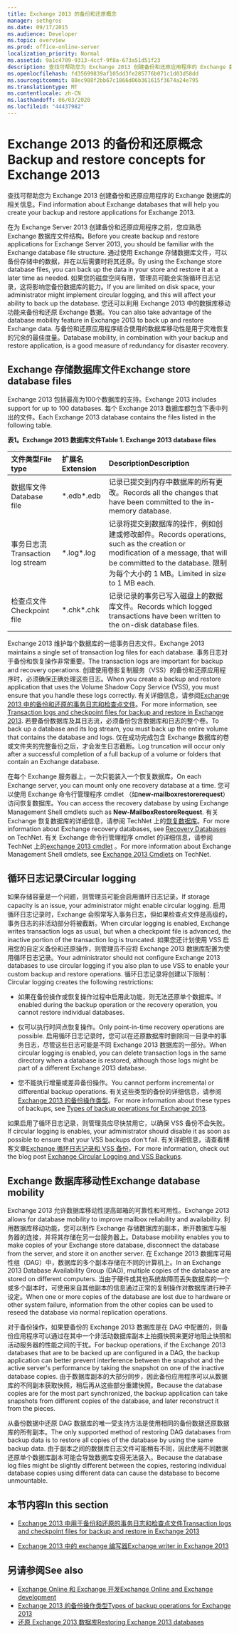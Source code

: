 ```yaml
---
title: Exchange 2013 的备份和还原概念
manager: sethgros
ms.date: 09/17/2015
ms.audience: Developer
ms.topic: overview
ms.prod: office-online-server
localization_priority: Normal
ms.assetid: 9a1c4709-9313-4ccf-9f8a-673a51d51f23
description: 查找可帮助您为 Exchange 2013 创建备份和还原应用程序的 Exchange 数据库的相关信息。
ms.openlocfilehash: fd35699839af105dd3fe285776b071c1d03d58dd
ms.sourcegitcommit: 88ec988f2bb67c1866d06b361615f3674a24e795
ms.translationtype: MT
ms.contentlocale: zh-CN
ms.lasthandoff: 06/03/2020
ms.locfileid: "44437982"
---
```

# <a name="backup-and-restore-concepts-for-exchange-2013"></a><span data-ttu-id="2a8fe-103">Exchange 2013 的备份和还原概念</span><span class="sxs-lookup"><span data-stu-id="2a8fe-103">Backup and restore concepts for Exchange 2013</span></span>

<span data-ttu-id="2a8fe-104">查找可帮助您为 Exchange 2013 创建备份和还原应用程序的 Exchange 数据库的相关信息。</span><span class="sxs-lookup"><span data-stu-id="2a8fe-104">Find information about Exchange databases that will help you create your backup and restore applications for Exchange 2013.</span></span>
  
<span data-ttu-id="2a8fe-105">在为 Exchange Server 2013 创建备份和还原应用程序之前，您应熟悉 Exchange 数据库文件结构。</span><span class="sxs-lookup"><span data-stu-id="2a8fe-105">Before you create backup and restore applications for Exchange Server 2013, you should be familiar with the Exchange database file structure.</span></span> <span data-ttu-id="2a8fe-106">通过使用 Exchange 存储数据库文件，可以备份存储中的数据，并在以后需要时将其还原。</span><span class="sxs-lookup"><span data-stu-id="2a8fe-106">By using the Exchange store database files, you can back up the data in your store and restore it at a later time as needed.</span></span> <span data-ttu-id="2a8fe-107">如果您的磁盘空间有限，管理员可能会实施循环日志记录，这将影响您备份数据库的能力。</span><span class="sxs-lookup"><span data-stu-id="2a8fe-107">If you are limited on disk space, your administrator might implement circular logging, and this will affect your ability to back up the database.</span></span> <span data-ttu-id="2a8fe-108">您还可以利用 Exchange 2013 中的数据库移动功能来备份和还原 Exchange 数据。</span><span class="sxs-lookup"><span data-stu-id="2a8fe-108">You can also take advantage of the database mobility feature in Exchange 2013 to back up and restore Exchange data.</span></span> <span data-ttu-id="2a8fe-109">与备份和还原应用程序结合使用的数据库移动性是用于灾难恢复的冗余的最佳度量。</span><span class="sxs-lookup"><span data-stu-id="2a8fe-109">Database mobility, in combination with your backup and restore application, is a good measure of redundancy for disaster recovery.</span></span>

<span data-ttu-id="2a8fe-110"><a name="bk_exchangedatabases"> </a></span><span class="sxs-lookup"><span data-stu-id="2a8fe-110"><a name="bk_exchangedatabases"> </a></span></span>

## <a name="exchange-store-database-files"></a><span data-ttu-id="2a8fe-111">Exchange 存储数据库文件</span><span class="sxs-lookup"><span data-stu-id="2a8fe-111">Exchange store database files</span></span>

<span data-ttu-id="2a8fe-112">Exchange 2013 包括最高为100个数据库的支持。</span><span class="sxs-lookup"><span data-stu-id="2a8fe-112">Exchange 2013 includes support for up to 100 databases.</span></span> <span data-ttu-id="2a8fe-113">每个 Exchange 2013 数据库都包含下表中列出的文件。</span><span class="sxs-lookup"><span data-stu-id="2a8fe-113">Each Exchange 2013 database contains the files listed in the following table.</span></span> 
  
<span data-ttu-id="2a8fe-114">**表1。Exchange 2013 数据库文件**</span><span class="sxs-lookup"><span data-stu-id="2a8fe-114">**Table 1. Exchange 2013 database files**</span></span>

|<span data-ttu-id="2a8fe-115">文件类型</span><span class="sxs-lookup"><span data-stu-id="2a8fe-115">File type</span></span>|<span data-ttu-id="2a8fe-116">扩展名</span><span class="sxs-lookup"><span data-stu-id="2a8fe-116">Extension</span></span>|<span data-ttu-id="2a8fe-117">Description</span><span class="sxs-lookup"><span data-stu-id="2a8fe-117">Description</span></span>|
|:-----|:-----|:-----|
|<span data-ttu-id="2a8fe-118">数据库文件</span><span class="sxs-lookup"><span data-stu-id="2a8fe-118">Database file</span></span>  <br/> |<span data-ttu-id="2a8fe-119">\*.edb</span><span class="sxs-lookup"><span data-stu-id="2a8fe-119">\*.edb</span></span>  <br/> |<span data-ttu-id="2a8fe-120">记录已提交到内存中数据库的所有更改。</span><span class="sxs-lookup"><span data-stu-id="2a8fe-120">Records all the changes that have been committed to the in-memory database.</span></span>  <br/> |
|<span data-ttu-id="2a8fe-121">事务日志流</span><span class="sxs-lookup"><span data-stu-id="2a8fe-121">Transaction log stream</span></span>  <br/> |<span data-ttu-id="2a8fe-122">\*.log</span><span class="sxs-lookup"><span data-stu-id="2a8fe-122">\*.log</span></span>  <br/> |<span data-ttu-id="2a8fe-123">记录将提交到数据库的操作，例如创建或修改邮件。</span><span class="sxs-lookup"><span data-stu-id="2a8fe-123">Records operations, such as the creation or modification of a message, that will be committed to the database.</span></span> <span data-ttu-id="2a8fe-124">限制为每个大小的 1 MB。</span><span class="sxs-lookup"><span data-stu-id="2a8fe-124">Limited in size to 1 MB each.</span></span>  <br/> |
|<span data-ttu-id="2a8fe-125">检查点文件</span><span class="sxs-lookup"><span data-stu-id="2a8fe-125">Checkpoint file</span></span>  <br/> |<span data-ttu-id="2a8fe-126">\*.chk</span><span class="sxs-lookup"><span data-stu-id="2a8fe-126">\*.chk</span></span>  <br/> |<span data-ttu-id="2a8fe-127">记录记录的事务已写入磁盘上的数据库文件。</span><span class="sxs-lookup"><span data-stu-id="2a8fe-127">Records which logged transactions have been written to the on-disk database files.</span></span>  <br/> |
   
<span data-ttu-id="2a8fe-128">Exchange 2013 维护每个数据库的一组事务日志文件。</span><span class="sxs-lookup"><span data-stu-id="2a8fe-128">Exchange 2013 maintains a single set of transaction log files for each database.</span></span> <span data-ttu-id="2a8fe-129">事务日志对于备份和恢复操作非常重要。</span><span class="sxs-lookup"><span data-stu-id="2a8fe-129">The transaction logs are important for backup and recovery operations.</span></span> <span data-ttu-id="2a8fe-130">创建使用卷影复制服务（VSS）的备份和还原应用程序时，必须确保正确处理这些日志。</span><span class="sxs-lookup"><span data-stu-id="2a8fe-130">When you create a backup and restore application that uses the Volume Shadow Copy Service (VSS), you must ensure that you handle these logs correctly.</span></span> <span data-ttu-id="2a8fe-131">有关详细信息，请参阅[Exchange 2013 中的备份和还原的事务日志和检查点文件](transaction-logs-and-checkpoint-files-for-backup-and-restore-in-exchange.md)。</span><span class="sxs-lookup"><span data-stu-id="2a8fe-131">For more information, see [Transaction logs and checkpoint files for backup and restore in Exchange 2013](transaction-logs-and-checkpoint-files-for-backup-and-restore-in-exchange.md).</span></span> <span data-ttu-id="2a8fe-132">若要备份数据库及其日志流，必须备份包含数据库和日志的整个卷。</span><span class="sxs-lookup"><span data-stu-id="2a8fe-132">To back up a database and its log stream, you must back up the entire volume that contains the database and logs.</span></span> <span data-ttu-id="2a8fe-133">仅在成功完成包含 Exchange 数据库的卷或文件夹的完整备份之后，才会发生日志截断。</span><span class="sxs-lookup"><span data-stu-id="2a8fe-133">Log truncation will occur only after a successful completion of a full backup of a volume or folders that contain an Exchange database.</span></span>
  
<span data-ttu-id="2a8fe-134">在每个 Exchange 服务器上，一次只能装入一个恢复数据库。</span><span class="sxs-lookup"><span data-stu-id="2a8fe-134">On each Exchange server, you can mount only one recovery database at a time.</span></span> <span data-ttu-id="2a8fe-135">您可以使用 Exchange 命令行管理程序 cmdlet （如**new-mailboxrestorerequest**）访问恢复数据库。</span><span class="sxs-lookup"><span data-stu-id="2a8fe-135">You can access the recovery database by using Exchange Management Shell cmdlets such as **New-MailboxRestoreRequest**.</span></span> <span data-ttu-id="2a8fe-136">有关 Exchange 恢复数据库的详细信息，请参阅 TechNet 上的[恢复数据库](https://technet.microsoft.com/library/dd876954%28v=exchg.150%29.aspx)。</span><span class="sxs-lookup"><span data-stu-id="2a8fe-136">For more information about Exchange recovery databases, see [Recovery Databases](https://technet.microsoft.com/library/dd876954%28v=exchg.150%29.aspx) on TechNet.</span></span> <span data-ttu-id="2a8fe-137">有关 Exchange 命令行管理程序 cmdlet 的详细信息，请参阅 TechNet 上的[exchange 2013 cmdlet](https://technet.microsoft.com/library/bb124413.aspx) 。</span><span class="sxs-lookup"><span data-stu-id="2a8fe-137">For more information about Exchange Management Shell cmdlets, see [Exchange 2013 Cmdlets](https://technet.microsoft.com/library/bb124413.aspx) on TechNet.</span></span> 
  
## <a name="circular-logging"></a><span data-ttu-id="2a8fe-138">循环日志记录</span><span class="sxs-lookup"><span data-stu-id="2a8fe-138">Circular logging</span></span>
<span data-ttu-id="2a8fe-139"><a name="bk_circularlogging"> </a></span><span class="sxs-lookup"><span data-stu-id="2a8fe-139"><a name="bk_circularlogging"> </a></span></span>

<span data-ttu-id="2a8fe-140">如果存储容量是一个问题，则管理员可能会启用循环日志记录。</span><span class="sxs-lookup"><span data-stu-id="2a8fe-140">If storage capacity is an issue, your administrator might enable circular logging.</span></span> <span data-ttu-id="2a8fe-141">启用循环日志记录时，Exchange 会照常写入事务日志，但如果检查点文件是高级的，事务日志的非活动部分将被截断。</span><span class="sxs-lookup"><span data-stu-id="2a8fe-141">When circular logging is enabled, Exchange writes transaction logs as usual, but when a checkpoint file is advanced, the inactive portion of the transaction log is truncated.</span></span> <span data-ttu-id="2a8fe-142">如果您还计划使用 VSS 启用您的自定义备份和还原操作，则管理员不应将 Exchange 2013 数据库配置为使用循环日志记录。</span><span class="sxs-lookup"><span data-stu-id="2a8fe-142">Your administrator should not configure Exchange 2013 databases to use circular logging if you also plan to use VSS to enable your custom backup and restore operations.</span></span> <span data-ttu-id="2a8fe-143">循环日志记录将创建以下限制：</span><span class="sxs-lookup"><span data-stu-id="2a8fe-143">Circular logging creates the following restrictions:</span></span> 
  
- <span data-ttu-id="2a8fe-144">如果在备份操作或恢复操作过程中启用此功能，则无法还原单个数据库。</span><span class="sxs-lookup"><span data-stu-id="2a8fe-144">If enabled during the backup operation or the recovery operation, you cannot restore individual databases.</span></span>
    
- <span data-ttu-id="2a8fe-145">仅可以执行时间点恢复操作。</span><span class="sxs-lookup"><span data-stu-id="2a8fe-145">Only point-in-time recovery operations are possible.</span></span> <span data-ttu-id="2a8fe-146">启用循环日志记录时，您可以在还原数据库时删除同一目录中的事务日志，尽管这些日志可能是不同 Exchange 2013 数据库的一部分。</span><span class="sxs-lookup"><span data-stu-id="2a8fe-146">When circular logging is enabled, you can delete transaction logs in the same directory when a database is restored, although those logs might be part of a different Exchange 2013 database.</span></span> 
    
- <span data-ttu-id="2a8fe-147">您不能执行增量或差异备份操作。</span><span class="sxs-lookup"><span data-stu-id="2a8fe-147">You cannot perform incremental or differential backup operations.</span></span> <span data-ttu-id="2a8fe-148">有关这些类型的备份的详细信息，请参阅[Exchange 2013 的备份操作类型](types-of-backup-operations-for-exchange-2013.md)。</span><span class="sxs-lookup"><span data-stu-id="2a8fe-148">For more information about these types of backups, see [Types of backup operations for Exchange 2013](types-of-backup-operations-for-exchange-2013.md).</span></span>
    
<span data-ttu-id="2a8fe-149">如果启用了循环日志记录，则管理员应尽快禁用它，以确保 VSS 备份不会失败。</span><span class="sxs-lookup"><span data-stu-id="2a8fe-149">If circular logging is enables, your administrator should disable it as soon as possible to ensure that your VSS backups don't fail.</span></span> <span data-ttu-id="2a8fe-150">有关详细信息，请查看博客文章[Exchange 循环日志记录和 VSS 备份](https://blogs.technet.com/b/exchange/archive/2010/08/18/3410672.aspx)。</span><span class="sxs-lookup"><span data-stu-id="2a8fe-150">For more information, check out the blog post [Exchange Circular Logging and VSS Backups](https://blogs.technet.com/b/exchange/archive/2010/08/18/3410672.aspx).</span></span> 
  
## <a name="exchange-database-mobility"></a><span data-ttu-id="2a8fe-151">Exchange 数据库移动性</span><span class="sxs-lookup"><span data-stu-id="2a8fe-151">Exchange database mobility</span></span>
<span data-ttu-id="2a8fe-152"><a name="bk_exchangedatabasemobility"> </a></span><span class="sxs-lookup"><span data-stu-id="2a8fe-152"><a name="bk_exchangedatabasemobility"> </a></span></span>

<span data-ttu-id="2a8fe-153">Exchange 2013 允许数据库移动性提高邮箱的可靠性和可用性。</span><span class="sxs-lookup"><span data-stu-id="2a8fe-153">Exchange 2013 allows for database mobility to improve mailbox reliability and availability.</span></span> <span data-ttu-id="2a8fe-154">利用数据库移动功能，您可以制作 Exchange 存储数据库的副本，断开数据库与服务器的连接，并将其存储在另一台服务器上。</span><span class="sxs-lookup"><span data-stu-id="2a8fe-154">Database mobility enables you to make copies of your Exchange store database, disconnect the database from the server, and store it on another server.</span></span> <span data-ttu-id="2a8fe-155">在 Exchange 2013 数据库可用性组（DAG）中，数据库的多个副本存储在不同的计算机上。</span><span class="sxs-lookup"><span data-stu-id="2a8fe-155">In an Exchange 2013 Database Availability Group (DAG), multiple copies of the database are stored on different computers.</span></span> <span data-ttu-id="2a8fe-156">当由于硬件或其他系统故障而丢失数据库的一个或多个副本时，可使用来自其他副本的信息通过正常的复制操作对数据库进行种子设定。</span><span class="sxs-lookup"><span data-stu-id="2a8fe-156">When one or more copies of the database are lost due to hardware or other system failure, information from the other copies can be used to reseed the database via normal replication operations.</span></span>
  
<span data-ttu-id="2a8fe-157">对于备份操作，如果要备份的 Exchange 2013 数据库是在 DAG 中配置的，则备份应用程序可以通过在其中一个非活动数据库副本上拍摄快照来更好地阻止快照和活动服务器的性能之间的干扰。</span><span class="sxs-lookup"><span data-stu-id="2a8fe-157">For backup operations, if the Exchange 2013 databases that are to be backed up are configured in a DAG, the backup application can better prevent interference between the snapshot and the active server's performance by taking the snapshot on one of the inactive database copies.</span></span> <span data-ttu-id="2a8fe-158">由于数据库副本的大部分同步，因此备份应用程序可以从数据库的不同副本获取快照，稍后再从这些部分重建快照。</span><span class="sxs-lookup"><span data-stu-id="2a8fe-158">Because the database copies are for the most part synchronized, the backup application can take snapshots from different copies of the database, and later reconstruct it from the pieces.</span></span>
  
<span data-ttu-id="2a8fe-159">从备份数据中还原 DAG 数据库的唯一受支持方法是使用相同的备份数据还原数据库的所有副本。</span><span class="sxs-lookup"><span data-stu-id="2a8fe-159">The only supported method of restoring DAG databases from backup data is to restore all copies of the database by using the same backup data.</span></span> <span data-ttu-id="2a8fe-160">由于副本之间的数据库日志文件可能稍有不同，因此使用不同数据还原单个数据库副本可能会导致数据库变得无法装入。</span><span class="sxs-lookup"><span data-stu-id="2a8fe-160">Because the database log files might be slightly different between the copies, restoring individual database copies using different data can cause the database to become unmountable.</span></span>
  
## <a name="in-this-section"></a><span data-ttu-id="2a8fe-161">本节内容</span><span class="sxs-lookup"><span data-stu-id="2a8fe-161">In this section</span></span>
<span data-ttu-id="2a8fe-162"><a name="bk_inthissection"> </a></span><span class="sxs-lookup"><span data-stu-id="2a8fe-162"><a name="bk_inthissection"> </a></span></span>

- [<span data-ttu-id="2a8fe-163">Exchange 2013 中用于备份和还原的事务日志和检查点文件</span><span class="sxs-lookup"><span data-stu-id="2a8fe-163">Transaction logs and checkpoint files for backup and restore in Exchange 2013</span></span>](transaction-logs-and-checkpoint-files-for-backup-and-restore-in-exchange.md)
    
- [<span data-ttu-id="2a8fe-164">Exchange 2013 中的 exchange 编写器</span><span class="sxs-lookup"><span data-stu-id="2a8fe-164">Exchange writer in Exchange 2013</span></span>](exchange-writer-in-exchange-2013.md)
    
## <a name="see-also"></a><span data-ttu-id="2a8fe-165">另请参阅</span><span class="sxs-lookup"><span data-stu-id="2a8fe-165">See also</span></span>

- [<span data-ttu-id="2a8fe-166">Exchange Online 和 Exchange 开发</span><span class="sxs-lookup"><span data-stu-id="2a8fe-166">Exchange Online and Exchange development</span></span>](../exchange-server-development.md) 
- [<span data-ttu-id="2a8fe-167">Exchange 2013 的备份操作类型</span><span class="sxs-lookup"><span data-stu-id="2a8fe-167">Types of backup operations for Exchange 2013</span></span>](types-of-backup-operations-for-exchange-2013.md)
- [<span data-ttu-id="2a8fe-168">还原 Exchange 2013 数据库</span><span class="sxs-lookup"><span data-stu-id="2a8fe-168">Restoring Exchange 2013 databases</span></span>](restoring-exchange-2013-databases.md)
    

